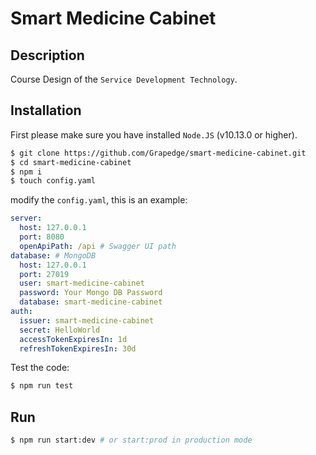 # Smart Medicine Cabinet

## Description

Course Design of the `Service Development Technology`.

## Installation

First please make sure you have installed `Node.JS` (v10.13.0 or higher).

```bash
$ git clone https://github.com/Grapedge/smart-medicine-cabinet.git
$ cd smart-medicine-cabinet
$ npm i
$ touch config.yaml
```

modify the `config.yaml`, this is an example:

```yaml
server:
  host: 127.0.0.1
  port: 8080
  openApiPath: /api # Swagger UI path
database: # MongoDB
  host: 127.0.0.1
  port: 27019
  user: smart-medicine-cabinet
  password: Your Mongo DB Password
  database: smart-medicine-cabinet
auth:
  issuer: smart-medicine-cabinet
  secret: HelloWorld
  accessTokenExpiresIn: 1d
  refreshTokenExpiresIn: 30d
```

Test the code:

```bash
$ npm run test
```

## Run

```bash
$ npm run start:dev # or start:prod in production mode
```
